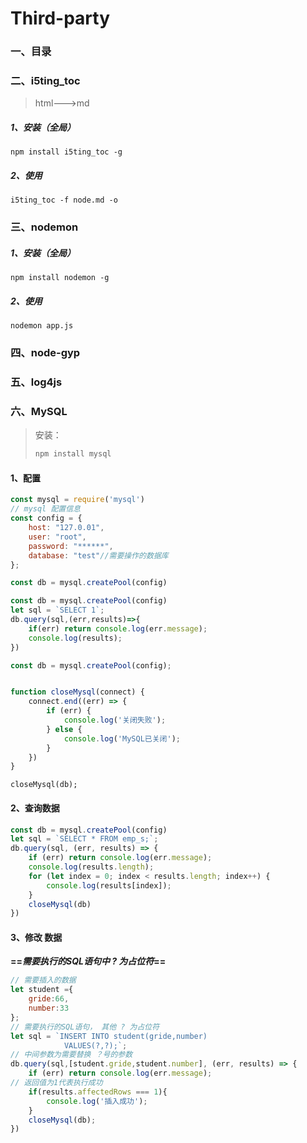 # Third-party

### 一、目录

### 二、i5ting_toc

> html--->md

##### 1、安装（全局）

```shell
npm install i5ting_toc -g
```

##### 2、使用

```shell
i5ting_toc -f node.md -o
```

### 三、nodemon

##### 1、安装（全局）

```shell
npm install nodemon -g
```

##### 2、使用

```shell
nodemon app.js
```

### 四、node-gyp

### 五、log4js

### 六、MySQL

> 安装：
>
> ```bash
> npm install mysql
> ```

#### 1、配置

```javascript
const mysql = require('mysql')
// mysql 配置信息
const config = {
    host: "127.0.01",
    user: "root",
    password: "******",
    database: "test"//需要操作的数据库
};

const db = mysql.createPool(config)
```

<!--检测链接是否成功-->

```javascript
const db = mysql.createPool(config)
let sql = `SELECT 1`;
db.query(sql,(err,results)=>{
    if(err) return console.log(err.message);
    console.log(results);
})
```

<!--关闭数据库连接-->

```javascript
const db = mysql.createPool(config);


function closeMysql(connect) {
    connect.end((err) => {
        if (err) {
            console.log('关闭失败');
        } else {
            console.log('MySQL已关闭');
        }
    })
}
```

```
closeMysql(db);
```

#### 2、查询数据

```javascript
const db = mysql.createPool(config)
let sql = `SELECT * FROM emp_s;`;
db.query(sql, (err, results) => {
    if (err) return console.log(err.message);
    console.log(results.length);
    for (let index = 0; index < results.length; index++) {
        console.log(results[index]);
    }
    closeMysql(db)
})
```

#### 3、修改 数据

**==*需要执行的SQL语句中 ? 为占位符*==**

```javascript
// 需要插入的数据
let student ={
    gride:66,
    number:33
};
// 需要执行的SQL语句， 其他 ? 为占位符
let sql = `INSERT INTO student(gride,number)
            VALUES(?,?);`;
// 中间参数为需要替换 ？号的参数
db.query(sql,[student.gride,student.number], (err, results) => {
    if (err) return console.log(err.message);
// 返回值为1代表执行成功
    if(results.affectedRows === 1){
        console.log('插入成功');
    }
    closeMysql(db);
})
```

